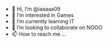 - 👋 Hi, I’m @iaaaaa09
- 👀 I’m interested in Games
- 🌱 I’m currently learning IT
- 💞️ I’m looking to collaborate on NOOO
- 📫 How to reach me ...

<!---
iaaaaa09/iaaaaa09 is a ✨ special ✨ repository because its `README.md` (this file) appears on your GitHub profile.
You can click the Preview link to take a look at your changes.
--->

